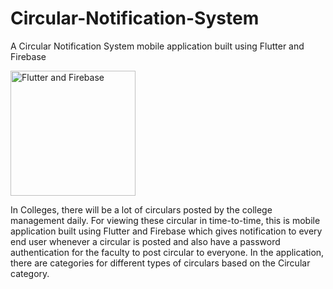 # Circular-Notification-System
A Circular Notification System mobile application built using Flutter and Firebase

<img src="https://i.imgur.com/1fjwbvG.jpg" alt="Flutter and Firebase" width="200"/>

In Colleges, there will be a lot of circulars posted by the college management daily. For viewing these circular in time-to-time, this is mobile application built using Flutter and Firebase which gives notification to every end user whenever a circular is posted and also have a password authentication for the faculty to post circular to everyone. In the application, there are categories for different types of circulars based on the Circular category.
